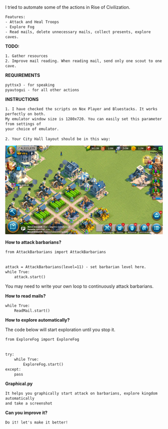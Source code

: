 I tried to automate some of the actions in Rise of Civilization.

    Features:
    - Attack and Heal Troops
    - Explore Fog
    - Read mails, delete unnecessary mails, collect presents, explore caves.


**TODO:**

    1. Gather resources
    2. Improve mail reading. When reading mail, send only one scout to one cave.
    

**REQUIREMENTS**

    pyttsx3 - for speaking
    pyautogui - for all other actions


**INSTRUCTIONS** 
   
    1. I have checked the scripts on Nox Player and Bluestacks. It works perfectly on both.
    My emulator window size is 1280x720. You can easily set this parameter from settings of
    your choice of emulator.
    
    2. Your City Hall layout should be in this way:
![alt text](https://github.com/Sunuba/roc/blob/master/images/layout.png "City Hall Layout")


**How to attack barbarians?**

    from AttackBarbarians import AttackBarbarians
    
    
    attack = AttackBarbarians(level=11) - set barbarian level here.
    while True:
        attack.start()
    
    
You may need to write your own loop to continuously attack barbarians.

**How to read mails?**
    
    
    
    
    while True:
        ReadMail.start()

**How to explore automatically?**

The code below will start exploration until you stop it.

    from ExploreFog import ExploreFog
    
    
    try:
        while True:
            ExploreFog.start()
    except:
        pass


**Graphical.py**

    It helps you graphically start attack on barbarians, explore kingdom automatically
    and take a screenshot
    

**Can you improve it?**
    
    Do it! let's make it better!